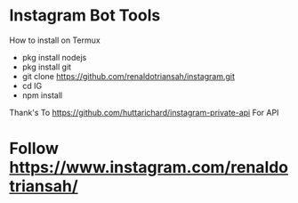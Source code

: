# Instagram Bot Tools

How to install on Termux
* pkg install nodejs
* pkg install git
* git clone https://github.com/renaldotriansah/instagram.git
* cd IG
* npm install

Thank's To https://github.com/huttarichard/instagram-private-api For API


# Follow https://www.instagram.com/renaldotriansah/
